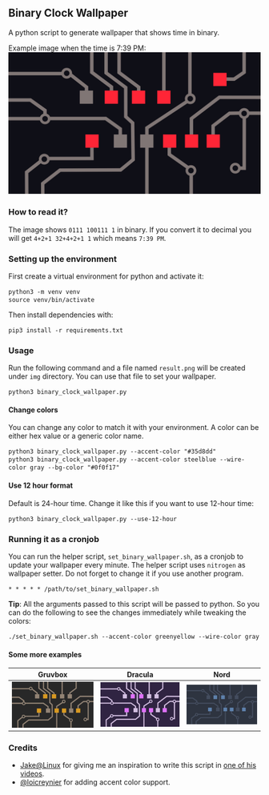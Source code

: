 ## Binary Clock Wallpaper

A python script to generate wallpaper that shows time in binary. 

Example image when the time is 7:39 PM: 
![Example image](https://raw.githubusercontent.com/Asocia/binary-clock-wallpaper/main/img/example.png) 

### How to read it?
The image shows `0111 100111 1` in binary. If you convert it to decimal you will get
`4+2+1 32+4+2+1 1` which means `7:39 PM`.

### Setting up the environment
First create a virtual environment for python and activate it:
```
python3 -m venv venv
source venv/bin/activate
```
Then install dependencies with:
```
pip3 install -r requirements.txt
```

### Usage
Run the following command and a file named `result.png` will be created under `img` directory. You can use that file to set your wallpaper.
```
python3 binary_clock_wallpaper.py
```

#### Change colors
You can change any color to match it with your environment. A color can be either hex value or a generic color name. 

```
python3 binary_clock_wallpaper.py --accent-color "#35d8dd"
python3 binary_clock_wallpaper.py --accent-color steelblue --wire-color gray --bg-color "#0f0f17"
```

#### Use 12 hour format
Default is 24-hour time. Change it like this if you want to use 12-hour time:
```
python3 binary_clock_wallpaper.py --use-12-hour
```

### Running it as a cronjob
You can run the helper script, `set_binary_wallpaper.sh`, as a cronjob to update your wallpaper every minute. The helper script uses `nitrogen` as wallpaper setter. Do not forget to change it if you use another program.

```
* * * * * /path/to/set_binary_wallpaper.sh
```
**Tip**: All the arguments passed to this script will be passed to python. So you can do the following to see the changes immediately while tweaking the colors:
```
./set_binary_wallpaper.sh --accent-color greenyellow --wire-color gray
```

#### Some more examples
Gruvbox             |  Dracula |        Nord
:-------------------------:|:-------------------------:|:-------:
![](./img/gruvbox.png)  |  ![](./img/dracula.png) | ![](./img/nord.png) 

### Credits
- [Jake@Linux](https://www.youtube.com/channel/UC1yGcBvdPGxRIMT1yo_bKIQ) for giving me an inspiration to write this script in [one of his videos](https://www.youtube.com/watch?v=RJmiWfSVW8Q).
- [@loicreynier](https://github.com/loicreynier) for adding accent color support.


